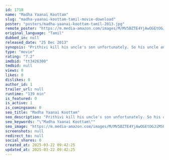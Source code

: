 ```yaml
---
id: 1718
name: "Madha Yaanai Koottam"
slug: "madha-yaanai-koottam-tamil-movie-download"
poster: "posters/madha-yaanai-koottam-tamil-2013.jpg"
remote_poster: "https://m.media-amazon.com/images/M/MV5BZTE4YjAwOGEtOGJiMS00YzRjLWE0YzItOGU3NDgyYWY4NGQzXkEyXkFqcGdeQXVyMTEzNzg0Mjkx._V1_SX300.jpg"
original_language: "Tamil"
dubbed_in: null
released_date: "25 Dec 2013"
synopsis: "Prithivi kill his uncle's son unfortunately. So his uncle and other family members take revenge on him."
type: "movie"
rating: "7.2"
imdbid: "tt3426300"
tmdbid: null
views: 0
likes: 0
dislikes: 0
author_id: 1
trailer_url: null
runtime: "139 min"
is_featured: 0
is_active: 1
is_comingsoon: 0
seo_title: "Madha Yaanai Koottam"
seo_description: "Prithivi kill his uncle's son unfortunately. So his uncle and other family members take revenge on him."
seo_keywords: "\"Madha Yaanai Koottam\""
seo_image: "https://m.media-amazon.com/images/M/MV5BZTE4YjAwOGEtOGJiMS00YzRjLWE0YzItOGU3NDgyYWY4NGQzXkEyXkFqcGdeQXVyMTEzNzg0Mjkx._V1_SX300.jpg"
screenshots: null
redirect_to: null
social_shares: 0
created_at: 2025-03-22 09:42:25
updated_at: 2025-03-22 09:42:25
---
```


